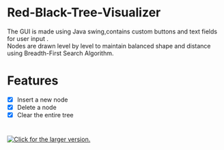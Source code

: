 # Red-Black-Tree-Visualizer
The GUI is made using Java swing,contains custom buttons and text fields for user input .<br/>
Nodes are drawn level by level to maintain balanced shape and distance using Breadth-First Search Algorithm.

# Features
- [x] Insert a new node
- [x] Delete a node
- [x] Clear the entire tree

# 
<a href="https://drive.google.com/uc?export=view&id=1IksBu_Nr6UZqhW1CtmJ364xDIoeafLu4"><img src="https://drive.google.com/uc?export=view&id=1IksBu_Nr6UZqhW1CtmJ364xDIoeafLu4" style="width: 400pxmax-width: 100%; height: auto" title="Click for the larger version." />



